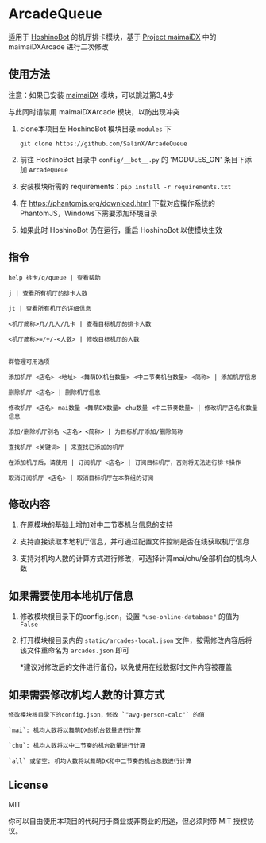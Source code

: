 # ArcadeQueue

适用于 [HoshinoBot](https://github.com/Ice9Coffee/HoshinoBot) 的机厅排卡模块，基于 [Project maimaiDX](https://github.com/Yuri-YuzuChaN/maimaiDX) 中的 maimaiDXArcade 进行二次修改

## 使用方法

注意：如果已安装 [maimaiDX](https://github.com/Yuri-YuzuChaN/maimaiDX) 模块，可以跳过第3,4步

与此同时请禁用 maimaiDXArcade 模块，以防出现冲突

1. clone本项目至 HoshinoBot 模块目录 `modules` 下

    ``` git
    git clone https://github.com/SalinX/ArcadeQueue
    ```

2. 前往 HoshinoBot 目录中 `config/__bot__.py` 的 'MODULES_ON' 条目下添加 `ArcadeQueue`

3. 安装模块所需的 requirements：`pip install -r requirements.txt`

4. 在 https://phantomjs.org/download.html 下载对应操作系统的 PhantomJS，Windows下需要添加环境目录

5. 如果此时 HoshinoBot 仍在运行，重启 HoshinoBot 以使模块生效

## 指令

    help 排卡/q/queue | 查看帮助

    j | 查看所有机厅的排卡人数

    jt | 查看所有机厅的详细信息

    <机厅简称>几/几人/几卡 | 查看目标机厅的排卡人数

    <机厅简称>=/+/-<人数> | 修改目标机厅的人数


    群管理可用选项

    添加机厅 <店名> <地址> <舞萌DX机台数量> <中二节奏机台数量> <简称> | 添加机厅信息

    删除机厅 <店名> | 删除机厅信息

    修改机厅 <店名> mai数量 <舞萌DX数量> chu数量 <中二节奏数量> | 修改机厅店名和数量信息

    添加/删除机厅别名 <店名> <简称> | 为目标机厅添加/删除简称

    查找机厅 <关键词> | 来查找已添加的机厅

    在添加机厅后，请使用 | 订阅机厅 <店名> | 订阅目标机厅，否则将无法进行排卡操作

    取消订阅机厅 <店名> | 取消目标机厅在本群组的订阅

## 修改内容

1. 在原模块的基础上增加对中二节奏机台信息的支持

2. 支持直接读取本地机厅信息，并可通过配置文件控制是否在线获取机厅信息

3. 支持对机均人数的计算方式进行修改，可选择计算mai/chu/全部机台的机均人数

## 如果需要使用本地机厅信息

1. 修改模块根目录下的config.json，设置 `"use-online-database"` 的值为 `False`

2. 打开模块根目录内的 `static/arcades-local.json` 文件，按需修改内容后将该文件重命名为 `arcades.json` 即可

   *建议对修改后的文件进行备份，以免使用在线数据时文件内容被覆盖

## 如果需要修改机均人数的计算方式

    修改模块根目录下的config.json，修改 `"avg-person-calc"` 的值

    `mai`: 机均人数将以舞萌DX的机台数量进行计算

    `chu`: 机均人数将以中二节奏的机台数量进行计算

    `all` 或留空: 机均人数将以舞萌DX和中二节奏的机台总数进行计算

## License

MIT

你可以自由使用本项目的代码用于商业或非商业的用途，但必须附带 MIT 授权协议。